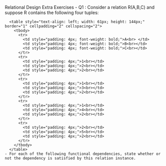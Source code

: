 Relational Design Extra Exercises
    - Q1 : Consider a relation R(A,B,C) and suppose R contains the following four tuples:

      <table style="text-align: left; width: 61px; height: 144px;" border="1" cellpadding="2" cellspacing="2">
        <tbody>
          <tr>
            <td style="padding: 4px; font-weight: bold;">A<br> </td>
            <td style="padding: 4px; font-weight: bold;">B<br></td>
            <td style="padding: 4px; font-weight: bold;">C<br></td>
          </tr>
          <tr>
            <td style="padding: 4px;">1<br></td>
            <td style="padding: 4px;">2<br></td>
            <td style="padding: 4px;">2<br></td>
          </tr>
          <tr>
            <td style="padding: 4px;">1<br></td>
            <td style="padding: 4px;">3<br></td>
            <td style="padding: 4px;">2<br></td>
          </tr>
          <tr>  
            <td style="padding: 4px;">1<br></td>
            <td style="padding: 4px;">4<br></td>
            <td style="padding: 4px;">2<br></td>
          </tr>
          <tr>
            <td style="padding: 4px;">2<br></td>
            <td style="padding: 4px;">5<br></td>
            <td style="padding: 4px;">2<br></td>
          </tr>
        </tbody>
      </table>
    - For each of the following functional dependencies, state whether or not the dependency is satisfied by this relation instance.
